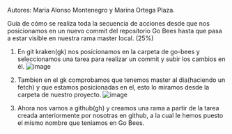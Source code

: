 Autores: Maria Alonso Montenegro y Marina Ortega Plaza.

Guía de cómo se realiza toda la secuencia de acciones desde que nos posicionamos en un nuevo commit del repositorio Go Bees hasta que pasa a estar visible en nuestra rama master local. (25%)

1) En git kraken(gk) nos posicionamos en la carpeta de go-bees y seleccionamos una tarea para realizar un commit y subir los cambios en él.
  ![image](https://github.com/user-attachments/assets/f76efb54-7d51-4375-bc27-6cc37326087b)

2) Tambien en el gk comprobamos que tenemos master al dia(haciendo un fetch) y que estamos posicionadas en el, esto lo miramos desde la carpeta de nuestro proyecto.
  ![image](https://github.com/user-attachments/assets/fe0d2b54-cae0-4899-9a58-57497d58b5f2)

3) Ahora nos vamos a github(gh) y creamos una rama a partir de la tarea creada anteriormente por nosotras en github, a la cual le hemos puesto el mismo nombre que teniamos en Go Bees.


